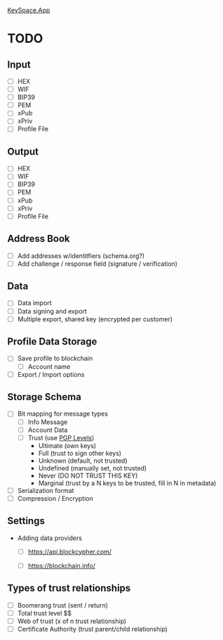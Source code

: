 [KeySpace.App](https://keyspace.app)

# TODO

## Input

- [ ] HEX
- [ ] WIF
- [ ] BIP39
- [ ] PEM
- [ ] xPub
- [ ] xPriv
- [ ] Profile File

## Output

- [ ] HEX
- [ ] WIF
- [ ] BIP39
- [ ] PEM
- [ ] xPub
- [ ] xPriv
- [ ] Profile File

## Address Book

- [ ] Add addresses w/identitfiers (schema.org?)
- [ ] Add challenge / response field (signature / verification)

## Data

- [ ] Data import
- [ ] Data signing and export
- [ ] Multiple export, shared key (encrypted per customer)

## Profile Data Storage

- [ ] Save profile to blockchain
    - [ ] Account name
- [ ] Export / Import options

## Storage Schema

- [ ] Bit mapping for message types
    - [ ] Info Message
    - [ ] Account Data
    - [ ] Trust (use [PGP Levels](https://gpgtools.tenderapp.com/kb/faq/what-is-ownertrust-trust-levels-explained))
        - Ultimate (own keys)
        - Full (trust to sign other keys)
        - Unknown (default, not trusted)
        - Undefined (manually set, not trusted)
        - Never (DO NOT TRUST THIS KEY)
        - Marginal (trust by a N keys to be trusted, fill in N in metadata)

- [ ] Serialization format
- [ ] Compression / Encryption

## Settings

- Adding data providers

    - [ ] https://api.blockcypher.com/
    - [ ] https://blockchain.info/


## Types of trust relationships

- [ ] Boomerang trust (sent / return)
- [ ] Total trust level $$
- [ ] Web of trust (x of n trust relationship)
- [ ] Certificate Authority (trust parent/child relationship)